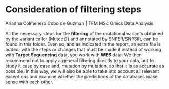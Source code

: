 
# Consideration of filtering steps
Ariadna Colmenero Cobo de Guzman | TFM MSc Omics Data Analysis

All the necessary steps for the **filtering** of the mutational variants obtained by the variant caller (Mutect2) and annotated by SNPEff/SNPSift, can be found in this folder. Even so, and as indicated in the report, an extra file is added, with the steps or changes that must be made if instead of working with **Target Sequencing** data, you work with **WES** data. We then recommend not to apply a general filtering directly to your data, but to study it case by case and, mutation by mutation, so that it is as accurate as possible. In this way, we will also be able to take into account all relevant exceptions and examine whether the predictions of the databases make sense with each other.
